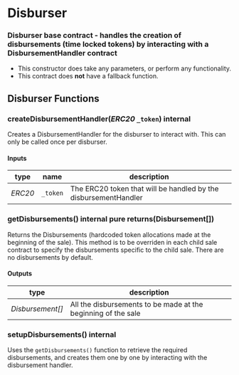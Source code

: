 # Disburser

### Disburser base contract - handles the creation of disbursements (time locked tokens) by interacting with a DisbursementHandler contract

- This constructor does take any parameters, or perform any functionality.
- This contract does **not** have a fallback function.


## Disburser Functions

### createDisbursementHandler(*ERC20* `_token`) internal
Creates a DisbursementHandler for the disburser to interact with. This can only be called once per disburser.

#### Inputs

| type      | name     | description      |
| --------- | -------- | ---------------- |
| *ERC20* | `_token` | The ERC20 token that will be handled by the disbursementHandler |

### getDisbursements() internal pure returns(Disbursement[])
Returns the Disbursements (hardcoded token allocations made at the beginning of the sale). This method is to be overriden in each child sale contract to specify the disbursements specific to the child sale. There are no disbursements by default.

#### Outputs

| type     | description                |
| -------- | -------------------------- |
| *Disbursement[]* | All the disbursements to be made at the beginning of the sale |

### setupDisbursements() internal
Uses the `getDisbursements()` function to retrieve the required disbursements, and creates them one by one by interacting with the disbursement handler.

